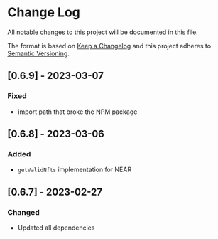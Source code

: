 # Change Log

All notable changes to this project will be documented in this file.

The format is based on [Keep a Changelog](http://keepachangelog.com/)
and this project adheres to [Semantic Versioning](http://semver.org/).

## [0.6.9] - 2023-03-07

### Fixed
- import path that broke the NPM package

## [0.6.8] - 2023-03-06

### Added
- `getValidNfts` implementation for NEAR

## [0.6.7] - 2023-02-27

### Changed

- Updated all dependencies
